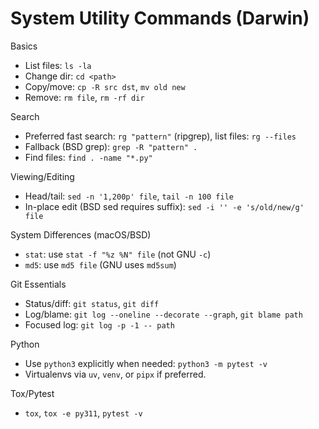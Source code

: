 # System Utility Commands (Darwin)

Basics
- List files: `ls -la`
- Change dir: `cd <path>`
- Copy/move: `cp -R src dst`, `mv old new`
- Remove: `rm file`, `rm -rf dir`

Search
- Preferred fast search: `rg "pattern"` (ripgrep), list files: `rg --files`
- Fallback (BSD grep): `grep -R "pattern" .`
- Find files: `find . -name "*.py"`

Viewing/Editing
- Head/tail: `sed -n '1,200p' file`, `tail -n 100 file`
- In-place edit (BSD sed requires suffix): `sed -i '' -e 's/old/new/g' file`

System Differences (macOS/BSD)
- `stat`: use `stat -f "%z %N" file` (not GNU `-c`)
- `md5`: use `md5 file` (GNU uses `md5sum`)

Git Essentials
- Status/diff: `git status`, `git diff`
- Log/blame: `git log --oneline --decorate --graph`, `git blame path`
- Focused log: `git log -p -1 -- path`

Python
- Use `python3` explicitly when needed: `python3 -m pytest -v`
- Virtualenvs via `uv`, `venv`, or `pipx` if preferred.

Tox/Pytest
- `tox`, `tox -e py311`, `pytest -v`
